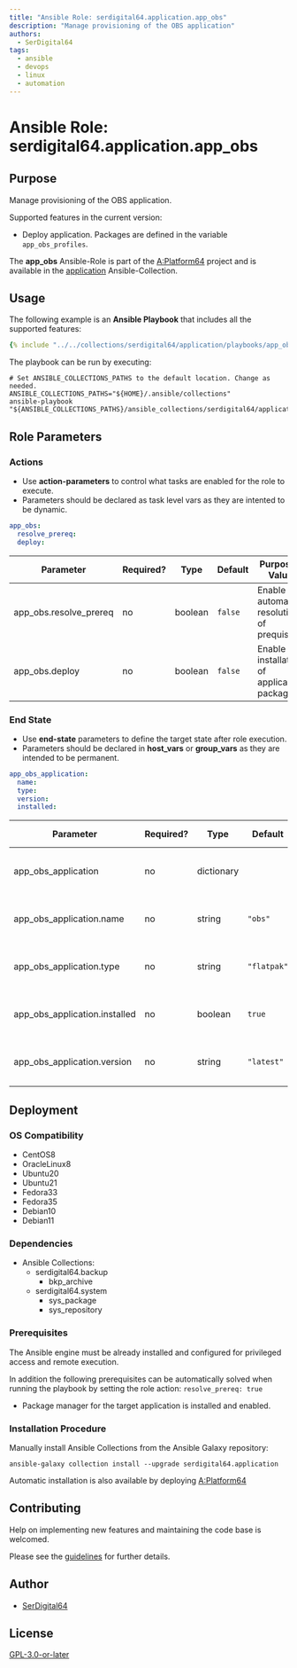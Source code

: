 ```yaml
---
title: "Ansible Role: serdigital64.application.app_obs"
description: "Manage provisioning of the OBS application"
authors:
  - SerDigital64
tags:
  - ansible
  - devops
  - linux
  - automation
---
```


# Ansible Role: serdigital64.application.app_obs

## Purpose

Manage provisioning of the OBS application.

Supported features in the current version:

- Deploy application. Packages are defined in the variable `app_obs_profiles`.

The **app_obs** Ansible-Role is part of the [A:Platform64](https://github.com/serdigital64/aplatform64) project and is available in the [application](../collections/application.md) Ansible-Collection.

## Usage

The following example is an **Ansible Playbook** that includes all the supported features:

```yaml
{% include "../../collections/serdigital64/application/playbooks/app_obs.yml" %}
```

The playbook can be run by executing:

```shell
# Set ANSIBLE_COLLECTIONS_PATHS to the default location. Change as needed.
ANSIBLE_COLLECTIONS_PATHS="${HOME}/.ansible/collections"
ansible-playbook "${ANSIBLE_COLLECTIONS_PATHS}/ansible_collections/serdigital64/application/playbooks/app_obs.yml"
```

## Role Parameters

### Actions

- Use **action-parameters** to control what tasks are enabled for the role to execute.
- Parameters should be declared as task level vars as they are intented to be dynamic.

```yaml
app_obs:
  resolve_prereq:
  deploy:
```

| Parameter              | Required? | Type    | Default | Purpose / Value                             |
| ---------------------- | --------- | ------- | ------- | ------------------------------------------- |
| app_obs.resolve_prereq | no        | boolean | `false` | Enable automatic resolution of prequisites  |
| app_obs.deploy         | no        | boolean | `false` | Enable installation of application packages |

### End State

- Use **end-state** parameters to define the target state after role execution.
- Parameters should be declared in **host_vars** or **group_vars** as they are intended to be permanent.

```yaml
app_obs_application:
  name:
  type:
  version:
  installed:
```

| Parameter                     | Required? | Type       | Default     | Purpose / Value                    |
| ----------------------------- | --------- | ---------- | ----------- | ---------------------------------- |
| app_obs_application           | no        | dictionary |             | Set application package end state  |
| app_obs_application.name      | no        | string     | `"obs"`     | Select application package name    |
| app_obs_application.type      | no        | string     | `"flatpak"` | Select application package type    |
| app_obs_application.installed | no        | boolean    | `true`      | Set application package end state  |
| app_obs_application.version   | no        | string     | `"latest"`  | Select application package version |

## Deployment

### OS Compatibility

- CentOS8
- OracleLinux8
- Ubuntu20
- Ubuntu21
- Fedora33
- Fedora35
- Debian10
- Debian11

### Dependencies

- Ansible Collections:
  - serdigital64.backup
    - bkp_archive
  - serdigital64.system
    - sys_package
    - sys_repository

### Prerequisites

The Ansible engine must be already installed and configured for privileged access and remote execution.

In addition the following prerequisites can be automatically solved when running the playbook by setting the role action: `resolve_prereq: true`

- Package manager for the target application is installed and enabled.

### Installation Procedure

Manually install Ansible Collections from the Ansible Galaxy repository:

```shell
ansible-galaxy collection install --upgrade serdigital64.application
```

Automatic installation is also available by deploying [A:Platform64](https://aplatform64.readthedocs.io/en/latest/#deployment)

## Contributing

Help on implementing new features and maintaining the code base is welcomed.

Please see the [guidelines](../contributing/guidelines.md) for further details.

## Author

- [SerDigital64](https://serdigital64.github.io/)

## License

[GPL-3.0-or-later](https://www.gnu.org/licenses/gpl-3.0.txt)
